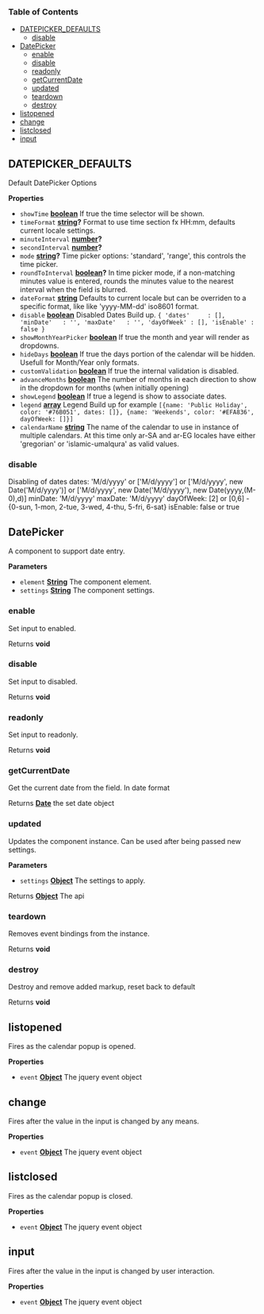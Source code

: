 <!-- Generated by documentation.js. Update this documentation by updating the source code. -->

### Table of Contents

-   [DATEPICKER_DEFAULTS](#datepicker_defaults)
    -   [disable](#disable)
-   [DatePicker](#datepicker)
    -   [enable](#enable)
    -   [disable](#disable-1)
    -   [readonly](#readonly)
    -   [getCurrentDate](#getcurrentdate)
    -   [updated](#updated)
    -   [teardown](#teardown)
    -   [destroy](#destroy)
-   [listopened](#listopened)
-   [change](#change)
-   [listclosed](#listclosed)
-   [input](#input)

## DATEPICKER_DEFAULTS

Default DatePicker Options

**Properties**

-   `showTime` **[boolean](https://developer.mozilla.org/docs/Web/JavaScript/Reference/Global_Objects/Boolean)** If true the time selector will be shown.
-   `timeFormat` **[string](https://developer.mozilla.org/docs/Web/JavaScript/Reference/Global_Objects/String)?** Format to use time section fx HH:mm,
     defaults current locale settings.
-   `minuteInterval` **[number](https://developer.mozilla.org/docs/Web/JavaScript/Reference/Global_Objects/Number)?** 
-   `secondInterval` **[number](https://developer.mozilla.org/docs/Web/JavaScript/Reference/Global_Objects/Number)?** 
-   `mode` **[string](https://developer.mozilla.org/docs/Web/JavaScript/Reference/Global_Objects/String)?** Time picker options: 'standard', 'range',
     this controls the time picker.
-   `roundToInterval` **[boolean](https://developer.mozilla.org/docs/Web/JavaScript/Reference/Global_Objects/Boolean)?** In time picker mode, if a non-matching
     minutes value is entered,
     rounds the minutes value to the nearest interval when the field is blurred.
-   `dateFormat` **[string](https://developer.mozilla.org/docs/Web/JavaScript/Reference/Global_Objects/String)** Defaults to current locale but can be
     overriden to a specific format, like like 'yyyy-MM-dd' iso8601 format.
-   `disable` **[boolean](https://developer.mozilla.org/docs/Web/JavaScript/Reference/Global_Objects/Boolean)** Disabled Dates Build up. `{
    'dates'     : [],
    'minDate'   : '',
    'maxDate'   : '',
    'dayOfWeek' : [],
    'isEnable' : false
    }`
-   `showMonthYearPicker` **[boolean](https://developer.mozilla.org/docs/Web/JavaScript/Reference/Global_Objects/Boolean)** If true the month and year will render
     as dropdowns.
-   `hideDays` **[boolean](https://developer.mozilla.org/docs/Web/JavaScript/Reference/Global_Objects/Boolean)** If true the days portion of the calendar will be hidden.
     Usefull for Month/Year only formats.
-   `customValidation` **[boolean](https://developer.mozilla.org/docs/Web/JavaScript/Reference/Global_Objects/Boolean)** If true the internal validation is disabled.
-   `advanceMonths` **[boolean](https://developer.mozilla.org/docs/Web/JavaScript/Reference/Global_Objects/Boolean)** The number of months in each direction to show in
     the dropdown for months (when initially opening)
-   `showLegend` **[boolean](https://developer.mozilla.org/docs/Web/JavaScript/Reference/Global_Objects/Boolean)** If true a legend is show to associate dates.
-   `legend` **[array](https://developer.mozilla.org/docs/Web/JavaScript/Reference/Global_Objects/Array)** Legend Build up
    for example `[{name: 'Public Holiday', color: '#76B051', dates: []},
    {name: 'Weekends', color: '#EFA836', dayOfWeek: []}]`
-   `calendarName` **[string](https://developer.mozilla.org/docs/Web/JavaScript/Reference/Global_Objects/String)** The name of the calendar to use in instance of
    multiple calendars. At this time only ar-SA and ar-EG locales have either
    'gregorian' or 'islamic-umalqura' as valid values.

### disable

Disabling of dates
   dates: 'M/d/yyyy' or
     ['M/d/yyyy'] or
     ['M/d/yyyy', new Date('M/d/yyyy')] or
     ['M/d/yyyy', new Date('M/d/yyyy'), new Date(yyyy,(M-0),d)]
   minDate: 'M/d/yyyy'
   maxDate: 'M/d/yyyy'
   dayOfWeek: [2] or [0,6] - {0-sun, 1-mon, 2-tue, 3-wed, 4-thu, 5-fri, 6-sat}
   isEnable: false or true

## DatePicker

A component to support date entry.

**Parameters**

-   `element` **[String](https://developer.mozilla.org/docs/Web/JavaScript/Reference/Global_Objects/String)** The component element.
-   `settings` **[String](https://developer.mozilla.org/docs/Web/JavaScript/Reference/Global_Objects/String)** The component settings.

### enable

Set input to enabled.

Returns **void** 

### disable

Set input to disabled.

Returns **void** 

### readonly

Set input to readonly.

Returns **void** 

### getCurrentDate

Get the current date from the field. In date format

Returns **[Date](https://developer.mozilla.org/docs/Web/JavaScript/Reference/Global_Objects/Date)** the set date object

### updated

Updates the component instance. Can be used after being passed new settings.

**Parameters**

-   `settings` **[Object](https://developer.mozilla.org/docs/Web/JavaScript/Reference/Global_Objects/Object)** The settings to apply.

Returns **[Object](https://developer.mozilla.org/docs/Web/JavaScript/Reference/Global_Objects/Object)** The api

### teardown

Removes event bindings from the instance.

Returns **void** 

### destroy

Destroy and remove added markup, reset back to default

Returns **void** 

## listopened

Fires as the calendar popup is opened.

**Properties**

-   `event` **[Object](https://developer.mozilla.org/docs/Web/JavaScript/Reference/Global_Objects/Object)** The jquery event object

## change

Fires after the value in the input is changed by any means.

**Properties**

-   `event` **[Object](https://developer.mozilla.org/docs/Web/JavaScript/Reference/Global_Objects/Object)** The jquery event object

## listclosed

Fires as the calendar popup is closed.

**Properties**

-   `event` **[Object](https://developer.mozilla.org/docs/Web/JavaScript/Reference/Global_Objects/Object)** The jquery event object

## input

Fires after the value in the input is changed by user interaction.

**Properties**

-   `event` **[Object](https://developer.mozilla.org/docs/Web/JavaScript/Reference/Global_Objects/Object)** The jquery event object
